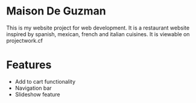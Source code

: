 # Maison De Guzman
This is my website project for web development. It is a restaurant website inspired by spanish, mexican, french and italian cuisines.
It is viewable on projectwork.cf
# Features
- Add to cart functionality
- Navigation bar
- Slideshow feature
